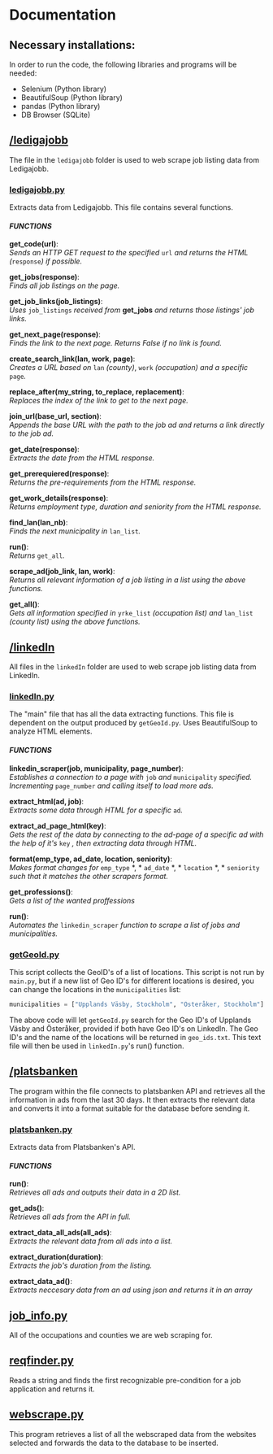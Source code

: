 # Documentation

## Necessary installations:  
In order to run the code, the following libraries and programs will be needed:  
 - Selenium (Python library)
 - BeautifulSoup (Python library)
 - pandas (Python library)
 - DB Browser (SQLite)


## [/ledigajobb](https://github.com/DiaHassan/II1305-Team-Echo/tree/main/Project/code/ledigajobb)
The file in the ```ledigajobb``` folder is used to web scrape job listing data from Ledigajobb.  

### [ledigajobb.py](https://github.com/DiaHassan/II1305-Team-Echo/blob/main/Project/code/ledigajobb/ledigajobb.py)
Extracts data from Ledigajobb. This file contains several functions.

#### ***FUNCTIONS***
**get_code(url)**:  
*Sends an HTTP GET request to the specified* ```url``` *and returns the HTML (*```response```*) if possible.*  

**get_jobs(response)**:  
*Finds all job listings on the page.*  

**get_job_links(job_listings)**:  
*Uses* ```job_listings``` *received from* **get_jobs** *and returns those listings' job links.*  

**get_next_page(response)**:  
*Finds the link to the next page. Returns False if no link is found.*  

**create_search_link(lan, work, page)**:  
*Creates a URL based on* ```lan``` *(county)*, ```work``` *(occupation) and a specific* ```page```*.*  

**replace_after(my_string, to_replace, replacement)**:  
*Replaces the index of the link to get to the next page.*  

**join_url(base_url, section)**:  
*Appends the base URL with the path to the job ad and returns a link directly to the job ad.*  

**get_date(response)**:  
*Extracts the date from the HTML response.*  

**get_prerequiered(response)**:  
*Returns the pre-requirements from the HTML response.*  

**get_work_details(response)**:  
*Returns employment type, duration and seniority from the HTML response.*  

**find_lan(lan_nb)**:  
*Finds the next municipality in* ```lan_list```*.*  

**run()**:  
*Returns* ```get_all```*.*  

**scrape_ad(job_link, lan, work)**:  
*Returns all relevant information of a job listing in a list using the above functions.*  

**get_all()**:  
*Gets all information specified in* ```yrke_list``` *(occupation list) and* ```lan_list``` *(county list) using the above functions.*


## [/linkedIn](https://github.com/DiaHassan/II1305-Team-Echo/tree/main/Project/code/linkedIn)  
All files in the ```linkedIn``` folder are used to web scrape job listing data from LinkedIn.  

### [linkedIn.py](https://github.com/DiaHassan/II1305-Team-Echo/blob/main/Project/code/linkedIn/linkedIn.py)  
The "main" file that has all the data extracting functions. This file is dependent on the output produced by ```getGeoId.py```. 
Uses BeautifulSoup to analyze HTML elements.

#### ***FUNCTIONS***
**linkedin_scraper(job, municipality, page_number)**:  
*Establishes a connection to a page with* ```job``` *and* ```municipality``` *specified. Incrementing* ```page_number``` *and calling itself to load more ads.*

**extract_html(ad, job)**:  
*Extracts some data through HTML for a specific* ```ad```*.*

**extract_ad_page_html(key)**:  
*Gets the rest of the data by connecting to the ad-page of a specific ad with the help of it's* ```key``` *, then extracting data through HTML.*

**format(emp_type, ad_date, location, seniority)**:  
*Makes format changes for* ```emp_type``` *, * ```ad_date``` *, * ```location``` *, * ```seniority``` *such that it matches the other scrapers format.*

**get_professions()**:  
*Gets a list of the wanted proffessions*

**run()**:  
*Automates the* ```linkedin_scraper``` *function to scrape a list of jobs and municipalities.*

### [getGeoId.py](https://github.com/DiaHassan/II1305-Team-Echo/blob/main/Project/code/linkedIn/getGeoId.py)  
This script collects the GeoID's of a list of locations. This script is not run by ```main.py```, but if a new list of Geo ID's for different locations is desired, you can change the locations in the ```municipalities``` list:  
```python
municipalities = ["Upplands Väsby, Stockholm", "Österåker, Stockholm"]
```
The above code will let ```getGeoId.py``` search for the Geo ID's of Upplands Väsby and Österåker, provided if both have Geo ID's on LinkedIn. The Geo ID's and the name of the locations will be returned in ```geo_ids.txt```. This text file will then be used in ```linkedIn.py```'s run() function.


## [/platsbanken](https://github.com/DiaHassan/II1305-Team-Echo/tree/main/Project/code/platsbanken)
The program within the file connects to platsbanken API and retrieves all the information in ads from the last 30 days. It then extracts the relevant data and converts it into a format suitable for the database before sending it.  


### [platsbanken.py](https://github.com/DiaHassan/II1305-Team-Echo/blob/main/Project/code/platsbanken/platsbanken.py)
Extracts data from Platsbanken's API.

#### ***FUNCTIONS***
**run()**:  
*Retrieves all ads and outputs their data in a 2D list.*  

**get_ads()**:  
*Retrieves all ads from the API in full.*  

**extract_data_all_ads(all_ads)**:  
*Extracts the relevant data from all ads into a list.*  

**extract_duration(duration)**:  
*Extracts the job's duration from the listing.*  

**extract_data_ad()**:  
*Extracts neccesary data from an ad using json and returns it in an array*  


## [job_info.py](https://github.com/DiaHassan/II1305-Team-Echo/blob/main/Project/code/job_info.py)  
All of the occupations and counties we are web scraping for.


## [reqfinder.py](https://github.com/DiaHassan/II1305-Team-Echo/tree/main/Project/code/reqfinder.py)
Reads a string and finds the first recognizable pre-condition for a job application and returns it.  


## [webscrape.py](https://github.com/DiaHassan/II1305-Team-Echo/blob/main/Project/code/webscrape.py)
This program retrieves a list of all the webscraped data from the websites selected and forwards the data to the database to be inserted.  
